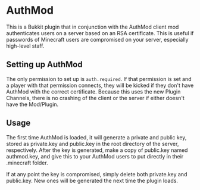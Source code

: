 AuthMod
=======

This is a Bukkit plugin that in conjunction with the AuthMod client mod authenticates users on a server based on an RSA certificate. This is useful if passwords of Minecraft users are compromised on your server, especially high-level staff.


Setting up AuthMod
------------------

The only permission to set up is `auth.required`. If that permission is set and a player with that permission connects, they will be kicked if they don't have AuthMod with the correct certificate. Because this uses the new Plugin Channels, there is no crashing of the client or the server if either doesn't have the Mod/Plugin.

Usage
-----

The first time AuthMod is loaded, it will generate a private and public key, stored as private.key and public.key in the root directory of the server, respectively. After the key is generated, make a copy of public.key named authmod.key, and give this to your AuthMod users to put directly in their .minecraft folder.

If at any point the key is compromised, simply delete both private.key and public.key. New ones will be generated the next time the plugin loads.